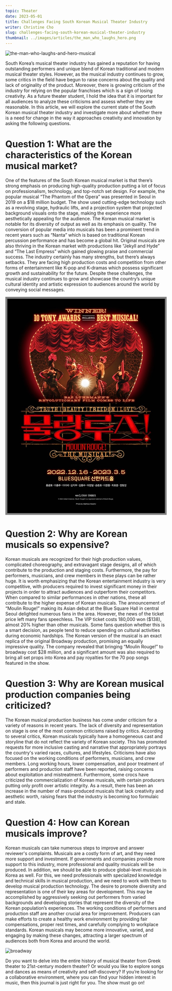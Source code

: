 ```yaml
---
topic: Theater
date: 2023-05-01
title: Challenges Facing South Korean Musical Theater Industry
writer: Christine Cho
slug: challenges-facing-south-korean-musical-theater-industry
thumbnail: ../images/articles/the_man_who_laughs_hero.png 
---
```

![the-man-who-laughs-and-hero-musical](../images/articles/the_man_who_laughs_hero.png)

South Korea’s musical theater industry has gained a reputation for having outstanding performers and unique blend of Korean traditional and modern musical theater styles. However, as the musical industry continues to grow, some critics in the field have begun to raise concerns about the quality and lack of originality of the product. Moreover, there is growing criticism of the industry for relying on the popular franchises which is a sign of losing creativity. As a future theater student, I hold the idea that it is important for all audiences to analyze these criticisms and assess whether they are reasonable. In this article, we will explore the current state of the South Korean musical theater industry and investigate more about whether there is a need for change in the way it approaches creativity and innovation by asking the following questions. 

# Question 1: What are the characteristics of the Korean musical market?
One of the features of the South Korean musical market is that there’s strong emphasis on producing high-quality production putting a lot of focus on professionalism, technology, and top-notch set design. For example, the popular musical “The Phantom of the Opera” was presented in Seoul in 2019 on a $18 million budget. The show used cutting-edge technology such as a revolving stage, hydraulic lifts, and a projection system that projected background visuals onto the stage, making the experience more aesthetically appealing for the audience. The Korean musical market is notable for its diversity of output as well as its emphasis on quality. The conversion of popular media into musicals has been a prominent trend in recent years such as “Nanta” which is based on traditional Korean percussion performance and has become a global hit. Original musicals are also thriving in the Korean market with productions like “Jekyll and Hyde” and “The Last Empress” which gained glowing praise and commercial success. The industry certainly has many strengths, but there’s always setbacks. They are facing high production costs and competition from other forms of entertainment like K-pop and K-dramas which possess significant growth and sustainability for the future. Despite these challenges, the musical industry continues to grow and showcase the country’s unique cultural identity and artistic expression to audiences around the world by conveying social messages. 

![moulin-rouge-poster](../images/articles/moulin_rouge_poster.jpeg)

# Question 2: Why are Korean musicals so expensive?
Korean musicals are recognized for their high production values, complicated choreography, and extravagant stage designs, all of which contribute to the production and staging costs. Furthermore, the pay for performers, musicians, and crew members in these plays can be rather huge. It is worth emphasizing that the Korean entertainment industry is very competitive, with producers required to invest significant money in their projects in order to attract audiences and outperform their competitors. When compared to similar performances in other nations, these all contribute to the higher expense of Korean musicals. The announcement of “Moulin Rouge!” making its Asian debut at the Blue Square Hall in central Seoul delighted numerous fans in the area. However, the news of the ticket price left many fans speechless. The VIP ticket costs 180,000 won ($138), almost 20% higher than other musicals. Some fans question whether this is a smart decision, as people tend to reduce spending on cultural activities during economic hardships. The Korean version of the musical is an exact replica of the original Broadway production, promising an equally impressive quality. The company revealed that bringing “Moulin Rouge!” to broadway cost $28 million, and a significant amount was also required to bring all set props into Korea and pay royalties for the 70 pop songs featured in the show. 

# Question 3: Why are Korean musical production companies being criticized? 
The Korean musical production business has come under criticism for a variety of reasons in recent years. The lack of diversity and representation on stage is one of the most common criticisms raised by critics. According to several critics, Korean musicals typically have a homogeneous cast and storyline that do not reflect the variety of Korean society. This has promoted requests for more inclusive casting and narrative that appropriately portrays the country's varied races, cultures, and lifestyles. Criticisms have also focused on the working conditions of performers, musicians, and crew members. Long working hours, lower compensation, and poor treatment of performers and production staff have been reported, raising concerns about exploitation and mistreatment. Furthermore, some crocs have criticized the commercialization of Korean musicals, with certain producers putting only profit over artistic integrity. As a result, there has been an increase in the number of mass-produced musicals that lack creativity and aesthetic worth, raising fears that the industry is becoming too formulaic and stale. 

# Question 4: How can Korean musicals improve? 
Korean musicals can take numerous steps to improve and answer reviewer's complaints. Musicals are a costly form of art, and they need more support and investment. If governments and companies provide more support to this industry, more professional and quality musicals will be produced. In addition, we should be able to produce global-level musicals in Korea as well. For this, we need professionals with specialized knowledge and technical skills in musical production, and we need to work with them to develop musical production technology. The desire to promote diversity and representation is one of their key areas for development. This may be accomplished by aggressively seeking out performers from varied backgrounds and developing stories that represent the diversity of the Korean population’s experiences. The working conditions of performers and production staff are another crucial area for improvement. Producers can make efforts to create a healthy work environment by providing fair compensations, proper rest times, and carefully complying to workplace standards. Korean musicals may become more innovative, varied, and engaging by making these changes, attracting a larger spectrum of audiences both from Korea and around the world. 

![broadway](../images/articles/broadway.png)

Do you want to delve into the entire history of musical theater from Greek theater to 21st-century modern theater? Or would you like to explore songs and dances as means of creativity and self-discovery? If you’re looking for a collaborative environment, where you can find your hidden interest in music, then this journal is just right for you. The show must go on! 